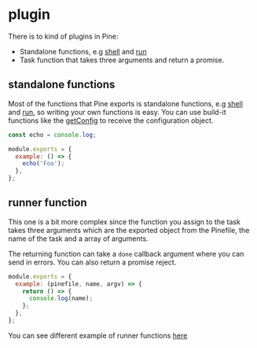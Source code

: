 # plugin

There is to kind of plugins in Pine:

- Standalone functions, e.g [shell](../api-reference/shell.md) and [run](../api-reference/run.md)
- Task function that takes three arguments and return a promise.

## standalone functions

Most of the functions that Pine exports is standalone functions, e.g [shell](../api-reference/shell.md) and [run](../api-reference/run.md), so writing your own functions is easy. You can use build-it functions like the [getConfig](../api-reference/config.md) to receive the configuration object.

```js
const echo = console.log;

module.exports = {
  example: () => {
    echo('Foo');
  },
};
```

## runner function

This one is a bit more complex since the function you assign to the task takes three arguments which are the exported object from the Pinefile, the name of the task and a array of arguments.

The returning function can take a `done` callback argument where you can send in errors. You can also return a promise reject.

```js
module.exports = {
  example: (pinefile, name, argv) => {
    return () => {
      console.log(name);
    };
  },
};
```

You can see different example of runner functions [here](../../packages/pine/test/fixtures/pinefile.runner.js)

